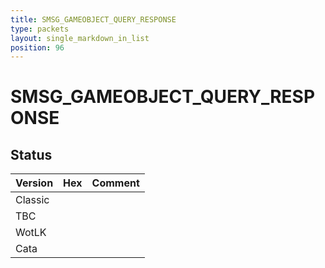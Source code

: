 ```yaml
---
title: SMSG_GAMEOBJECT_QUERY_RESPONSE
type: packets
layout: single_markdown_in_list
position: 96
---
```


# SMSG_GAMEOBJECT_QUERY_RESPONSE

## Status

Version | Hex | Comment
---------- | ---------- | ---------- 
Classic |  |  
TBC |  |  
WotLK |  |  
Cata |  |  
